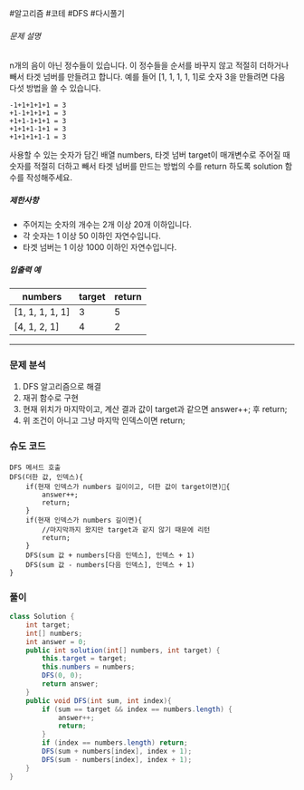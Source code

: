 #알고리즘 #코테 #DFS #다시풀기 

###### 문제 설명

n개의 음이 아닌 정수들이 있습니다. 이 정수들을 순서를 바꾸지 않고 적절히 더하거나 빼서 타겟 넘버를 만들려고 합니다. 예를 들어 [1, 1, 1, 1, 1]로 숫자 3을 만들려면 다음 다섯 방법을 쓸 수 있습니다.

```
-1+1+1+1+1 = 3
+1-1+1+1+1 = 3
+1+1-1+1+1 = 3
+1+1+1-1+1 = 3
+1+1+1+1-1 = 3
```

사용할 수 있는 숫자가 담긴 배열 numbers, 타겟 넘버 target이 매개변수로 주어질 때 숫자를 적절히 더하고 빼서 타겟 넘버를 만드는 방법의 수를 return 하도록 solution 함수를 작성해주세요.

##### 제한사항

- 주어지는 숫자의 개수는 2개 이상 20개 이하입니다.
- 각 숫자는 1 이상 50 이하인 자연수입니다.
- 타겟 넘버는 1 이상 1000 이하인 자연수입니다.

##### 입출력 예

| numbers         | target | return |
| --------------- | ------ | ------ |
| [1, 1, 1, 1, 1] | 3      | 5      |
| [4, 1, 2, 1]    | 4      | 2      |

---

### 문제 분석

1. DFS 알고리즘으로 해결
2. 재귀 함수로 구현
3. 현재 위치가 마지막이고, 계산 결과 값이 target과 같으면 answer++; 후 return;
4. 위 조건이 아니고 그냥 마지막 인덱스이면 return;

### 슈도 코드

```
DFS 메서드 호출
DFS(더한 값, 인덱스){
	if(현재 인덱스가 numbers 길이이고, 더한 값이 target이면){
		answer++;
		return;
	}
	if(현재 인덱스가 numbers 길이면){
		//마지막까지 왔지만 target과 같지 않기 때문에 리턴
		return; 
	}
	DFS(sum 값 + numbers[다음 인덱스], 인덱스 + 1)
	DFS(sum 값 - numbers[다음 인덱스], 인덱스 + 1)
}
```

### 풀이

```java
class Solution {
	int target;
	int[] numbers;
	int answer = 0;
	public int solution(int[] numbers, int target) {
		this.target = target;
		this.numbers = numbers;
		DFS(0, 0);
		return answer;
	}
	public void DFS(int sum, int index){
		if (sum == target && index == numbers.length) {
			answer++;
			return;
		}
		if (index == numbers.length) return;
		DFS(sum + numbers[index], index + 1);
		DFS(sum - numbers[index], index + 1);
	}
}
```